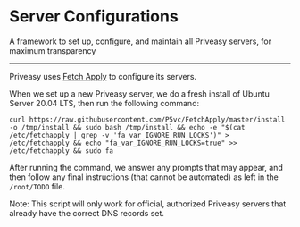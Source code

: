 # Server Configurations

A framework to set up, configure, and maintain all Priveasy servers, for maximum transparency

------------

Priveasy uses [Fetch Apply](https://github.com/P5vc/FetchApply "Fetch Apply") to configure its servers.

When we set up a new Priveasy server, we do a fresh install of Ubuntu Server 20.04 LTS, then run the following command:

`curl https://raw.githubusercontent.com/P5vc/FetchApply/master/install -o /tmp/install && sudo bash /tmp/install && echo -e "$(cat /etc/fetchapply | grep -v 'fa_var_IGNORE_RUN_LOCKS')" > /etc/fetchapply && echo "fa_var_IGNORE_RUN_LOCKS=true" >> /etc/fetchapply && sudo fa`

After running the command, we answer any prompts that may appear, and then follow any final instructions (that cannot be automated) as left in the `/root/TODO` file.

Note: This script will only work for official, authorized Priveasy servers that already have the correct DNS records set.

